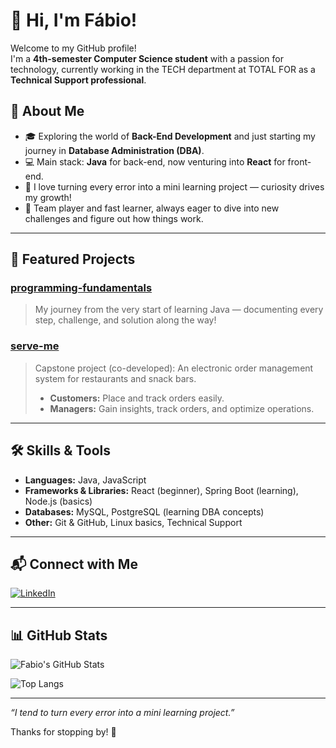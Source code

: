 # 👋 Hi, I'm Fábio!

Welcome to my GitHub profile!  
I'm a **4th-semester Computer Science student** with a passion for technology, currently working in the TECH department at TOTAL FOR as a **Technical Support professional**.

## 🚀 About Me

- 🎓 Exploring the world of **Back-End Development** and just starting my journey in **Database Administration (DBA)**.
- 💻 Main stack: **Java** for back-end, now venturing into **React** for front-end.
- 🧠 I love turning every error into a mini learning project — curiosity drives my growth!
- 🤝 Team player and fast learner, always eager to dive into new challenges and figure out how things work.

---

## 🌟 Featured Projects

### [programming-fundamentals](https://github.com/Fabio-ink/programming-fundamentals)
> My journey from the very start of learning Java — documenting every step, challenge, and solution along the way!

### [serve-me](https://github.com/vitorrenansd/serve-me)
> Capstone project (co-developed): An electronic order management system for restaurants and snack bars.  
> - **Customers:** Place and track orders easily.
> - **Managers:** Gain insights, track orders, and optimize operations.

---

## 🛠️ Skills & Tools

- **Languages:** Java, JavaScript
- **Frameworks & Libraries:** React (beginner), Spring Boot (learning), Node.js (basics)
- **Databases:** MySQL, PostgreSQL (learning DBA concepts)
- **Other:** Git & GitHub, Linux basics, Technical Support

---

## 📬 Connect with Me

[![LinkedIn](https://img.shields.io/badge/LinkedIn-blue?style=for-the-badge&logo=linkedin)](https://www.linkedin.com/in/f%C3%A1bio-augusto-prada-alves-238b55325/)

---

## 📊 GitHub Stats

![Fabio's GitHub Stats](https://github-readme-stats.vercel.app/api?username=Fabio-ink&show_icons=true&theme=radical)

![Top Langs](https://github-readme-stats.vercel.app/api/top-langs/?username=Fabio-ink&layout=compact&theme=radical)

---

_“I tend to turn every error into a mini learning project.”_

Thanks for stopping by! 🚀
